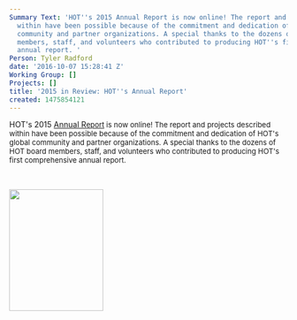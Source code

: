 ```yaml
---
Summary Text: 'HOT''s 2015 Annual Report is now online! The report and projects described
  within have been possible because of the commitment and dedication of HOT''s global
  community and partner organizations. A special thanks to the dozens of HOT board
  members, staff, and volunteers who contributed to producing HOT''s first comprehensive
  annual report. '
Person: Tyler Radford
date: '2016-10-07 15:28:41 Z'
Working Group: []
Projects: []
title: '2015 in Review: HOT''s Annual Report'
created: 1475854121
---
```

<p>HOT's 2015 <a href="https://hotosm.org/annual_report" target="_self">Annual R</a><a style="font-size: 13.008px;" href="https://hotosm.org/annual_report" target="_self">eport</a><span style="font-size: 13.008px;"> is now online! The report and projects described within have been possible because of the commitment and dedication of HOT's global community and partner organizations. A special thanks to the dozens of HOT board members, staff, and volunteers who contributed to producing HOT's first comprehensive annual report.&nbsp;</span></p><p>&nbsp;</p><p><a style="font-size: 13.008px; text-decoration: underline;" href="https://hotosm.org/annual_report" target="_self"><img class="image-medium" src="/sites/default/files/styles/medium/public/HOT_2015_Annual_Report_0.jpg?itok=2-vasnzh" alt="" width="170" height="220"></a></p>
